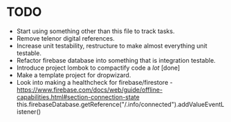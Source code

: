 # TODO

* Start using something other than this file to track tasks.
* Remove telenor digital references.
* Increase unit testability, restructure to make almost everything
  unit testable.
* Refactor firebase database into something that is  integration testable.
* Introduce project lombok to compactify code a _lot_ [done]
* Make a template project for dropwizard.
* Look into making a healthcheck for firebase/firestore
       - https://www.firebase.com/docs/web/guide/offline-capabilities.html#section-connection-state
         this.firebaseDatabase.getReference("/.info/connected").addValueEventListener()
